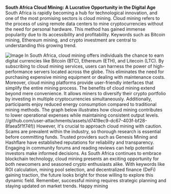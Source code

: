 **South Africa Cloud Mining: A Lucrative Opportunity in the Digital Age**
South Africa is rapidly becoming a hub for technological innovation, and one of the most promising sectors is cloud mining. Cloud mining refers to the process of using remote data centers to mine cryptocurrencies without the need for personal hardware. This method has gained immense popularity due to its accessibility and profitability. Keywords such as Bitcoin mining, Ethereum mining, and crypto investment are central to understanding this growing trend.

![Image](https://github.com/user-attachments/assets/d7419ec9-dc67-403f-bf28-8faea5f1f74f)
In South Africa, cloud mining offers individuals the chance to earn digital currencies like Bitcoin (BTC), Ethereum (ETH), and Litecoin (LTC). By subscribing to cloud mining services, users can harness the power of high-performance servers located across the globe. This eliminates the need for purchasing expensive mining equipment or dealing with maintenance costs. Moreover, cloud mining platforms provide user-friendly interfaces that simplify the entire mining process.
The benefits of cloud mining extend beyond mere convenience. It allows miners to diversify their crypto portfolio by investing in multiple cryptocurrencies simultaneously. Additionally, participants enjoy reduced energy consumption compared to traditional mining methods. The graph below illustrates how cloud mining contributes to lower operational expenses while maintaining consistent output levels.
 //github.com/user-attachments/assets/d7419ec9-dc67-403f-bf28-8faea5f1f74f))
However, it's crucial to approach cloud mining with caution. Scams are prevalent within the industry, so thorough research is essential before committing funds. Trusted providers such as Genesis Mining and Hashflare have established reputations for reliability and transparency. Engaging in community forums and reading reviews can help potential investors make informed decisions.
As South Africa continues to embrace blockchain technology, cloud mining presents an exciting opportunity for both newcomers and seasoned crypto enthusiasts alike. With keywords like ROI calculation, mining pool selection, and decentralized finance (DeFi) gaining traction, the future looks bright for those willing to explore this dynamic field. Remember, successful mining requires strategic planning and staying updated on market trends. Happy mining
